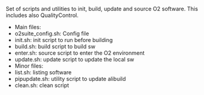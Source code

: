 Set of scripts and utilities to init, build, update and source O2 software.
This includes also QualityControl.

- Main files:
 - o2suite_config.sh: Config file
 - init.sh: init script to run before building
 - build.sh: build script to build sw
 - enter.sh: source script to enter the O2 environment
 - update.sh: update script to update the local sw
- Minor files:
 - list.sh: listing software
 - pipupdate.sh: utility script to update alibuild
 - clean.sh: clean script

